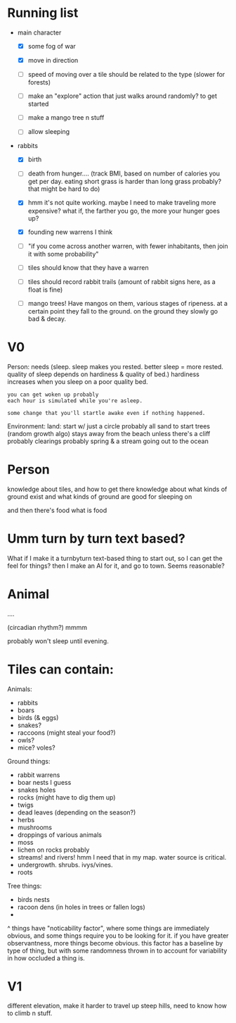 # Running list


- main character
  - [x] some fog of war
  - [x] move in direction
  - [ ] speed of moving over a tile should be related to the type (slower for forests)
  - [ ] make an "explore" action that just walks around randomly? to get started
  - [ ] make a mango tree n stuff
  - [ ] allow sleeping



- rabbits
    - [x] birth
    - [ ] death from hunger.... (track BMI, based on number of calories you get per day. eating short grass is harder than long grass probably? that might be hard to do)
    - [x] hmm it's not quite working. maybe I need to make traveling more expensive?
          what if, the farther you go, the more your hunger goes up?
    - [x] founding new warrens I think
    - [ ] "if you come across another warren, with fewer inhabitants, then join it with some probability"
    - [ ] tiles should know that they have a warren
    - [ ] tiles should record rabbit trails (amount of rabbit signs here, as a float is fine)
    - [ ] mango trees! Have mangos on them, various stages of ripeness. at a certain point they fall to the ground. on the ground they slowly go bad & decay.






# V0

Person:
    needs
    (sleep. sleep makes you rested. better sleep = more rested. quality of sleep depends on hardiness & quality of bed.)
    hardiness increases when you sleep on a poor quality bed.

    you can get woken up probably
    each hour is simulated while you're asleep.

    some change that you'll startle awake even if nothing happened.

Environment:
    land: start w/ just a circle probably
        all sand to start
    trees (random growth algo)
        stays away from the beach unless there's a cliff probably
    clearings probably
    spring & a stream going out to the ocean


# Person

knowledge about tiles, and how to get there
knowledge about what kinds of ground exist
and what kinds of ground are good for sleeping on

and then there's food
what is food

# Umm turn by turn text based?
What if I make it a turnbyturn text-based thing to start out, so I can get the feel for things?
then I make an AI for it, and go to town. Seems reasonable?

# Animal

....

(circadian rhythm?)
mmmm

probably won't sleep until evening.


# Tiles can contain:

Animals:
- rabbits
- boars
- birds (& eggs)
- snakes?
- raccoons (might steal your food?)
- owls?
- mice? voles?

Ground things:
- rabbit warrens
- boar nests I guess
- snakes holes
- rocks (might have to dig them up)
- twigs
- dead leaves (depending on the season?)
- herbs
- mushrooms
- droppings of various animals
- moss
- lichen on rocks probably
- streams! and rivers! hmm I need that in my map. water source is critical.
- undergrowth. shrubs. ivys/vines.
- roots

Tree things:
- birds nests
- racoon dens (in holes in trees or fallen logs)
- 

^ things have "noticability factor", where some things are immediately obvious,
and some things require you to be looking for it.
if you have greater observantness, more things become obvious.
this factor has a baseline by type of thing, but with some randomness thrown in to account for variability in how occluded a thing is.



# V1
different elevation, make it harder to travel up steep hills, need to know how to climb n stuff.